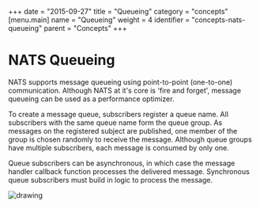+++
date = "2015-09-27"
title = "Queueing"
category = "concepts"
[menu.main]
  name = "Queueing"
  weight = 4
  identifier = "concepts-nats-queueing"
  parent = "Concepts"
+++

# NATS Queueing

NATS supports message queueing using point-to-point (one-to-one) communication. Although NATS at it's core is 'fire and forget', message queueing can be used as a performance optimizer.


To create a message queue, subscribers register a queue name. All subscribers with the same queue name form the queue group. As messages on the registered subject are published, one member of the group is chosen randomly to receive the message. Although queue groups have multiple subscribers, each message is consumed by only one.

Queue subscribers can be asynchronous, in which case the message handler callback function processes the delivered message. Synchronous queue subscribers must build in logic to process the message.

![drawing](/img/documentation/nats-queue.png)
